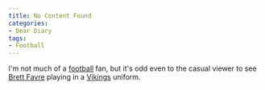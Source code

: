 ```yaml
---
title: No Content Found
categories:
- Dear Diary
tags:
- Football
---
```


I'm not much of a [football](http://en.wikipedia.org/wiki/American_football) fan, but it's odd even to the casual viewer to see [Brett Favre](http://en.wikipedia.org/wiki/Brett_Favre) playing in a [Vikings](http://www.vikings.com/) uniform.
